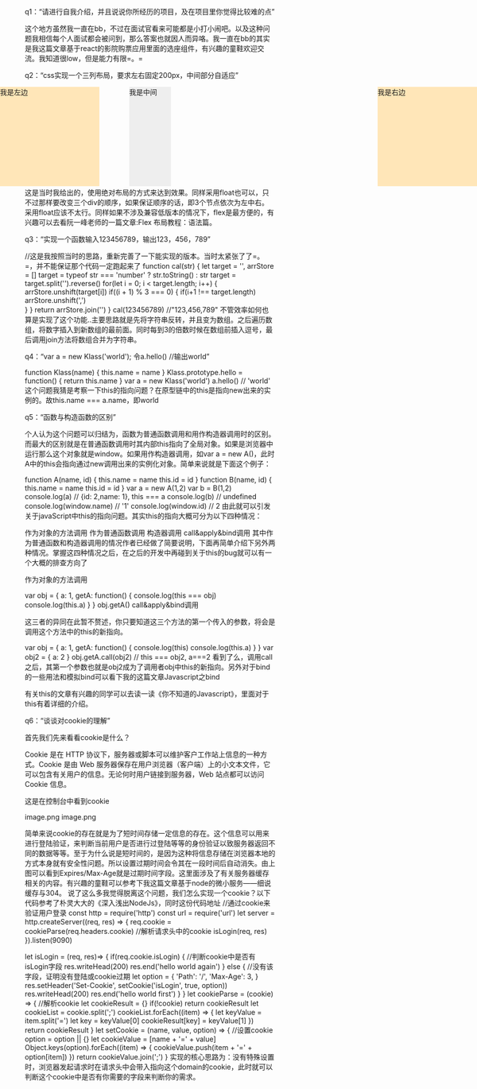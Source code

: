 q1：“请进行自我介绍，并且说说你所经历的项目，及在项目里你觉得比较难的点”

这个地方虽然我一直在bb，不过在面试官看来可能都是小打小闹吧。以及这种问题我相信每个人面试都会被问到，那么答案也就因人而异咯。我一直在bb的其实是我这篇文章基于react的影院购票应用里面的选座组件，有兴趣的童鞋欢迎交流。我知道很low，但是能力有限=。=

q2：“css实现一个三列布局，要求左右固定200px，中间部分自适应”

<!DOCTYPE html>  
<html>  
    <head>  
        <meta charset="UTF-8">  
        <title>layout_box</title>  
        <link rel="stylesheet" type="text/css" href="../css/layout_box.css">  
    </head>  
    <style>
      html,body{ margin: 0px;width: 100%; }  
      #left,#right{
        width: 200px;
        height: 200px; 
        background-color: #ffe6b8;
        position: absolute;
      }
      #left{left:0px;}  
      #right{right: 0px;}  
      #center{margin:2px 210px ;background-color: #eee;height: 200px; }  
    </style>
    <body>  
        <div id = "left">我是左边</div>  
        <div id = "right">我是右边</div>  
        <div id = "center">我是中间</div>  
    </body>  
</html>
这是当时我给出的，使用绝对布局的方式来达到效果。同样采用float也可以，只不过那样要改变三个div的顺序，如果保证顺序的话，即3个节点依次为左中右。采用float应该不太行。同样如果不涉及兼容低版本的情况下，flex是最方便的，有兴趣可以去看阮一峰老师的一篇文章:Flex 布局教程：语法篇。

q3：“实现一个函数输入123456789，输出123，456，789”

//这是我按照当时的思路，重新完善了一下能实现的版本。当时太紧张了了=。=，并不能保证那个代码一定跑起来了
function cal(str) {
    let target = '',
    arrStore = []
    target = typeof str === 'number' ? str.toString() : str
    target = target.split('').reverse()
    for(let i = 0; i < target.length; i++) {
        arrStore.unshift(target[i])
        if((i + 1) % 3 === 0) {
           if(i+1 !== target.length) arrStore.unshift(',')   
        }
    }
  return arrStore.join('')
}
cal(123456789) //"123,456,789"
不管效率如何也算是实现了这个功能..主要思路就是先将字符串反转，并且变为数组。之后遍历数组，将数字插入到新数组的最前面。同时每到3的倍数时候在数组前插入逗号，最后调用join方法将数组合并为字符串。

q4：“var a = new Klass('world'); 令a.hello() //输出world”

function Klass(name) {
  this.name = name
}
Klass.prototype.hello = function() {
  return this.name
}
var a = new Klass('world')
a.hello() // 'world'
这个问题我猜是考察一下this的指向问题？在原型链中的this是指向new出来的实例的。故this.name === a.name，即world

q5：“函数与构造函数的区别”

个人认为这个问题可以归结为，函数为普通函数调用和用作构造器调用时的区别。而最大的区别就是在普通函数调用时其内部this指向了全局对象。如果是浏览器中运行那么这个对象就是window。如果用作构造器调用，如var a = new A()，此时A中的this会指向通过new调用出来的实例化对象。简单来说就是下面这个例子：

function A(name, id) {
  this.name = name
  this.id = id
}
function B(name, id) {
  this.name = name
  this.id = id
}
var a = new A(1,2)
var b = B(1,2)
console.log(a) // {id: 2,name: 1}, this === a
console.log(b) // undefined
console.log(window.name) // '1'
console.log(window.id) // 2
由此就可以引发关于javaScript中this的指向问题。其实this的指向大概可分为以下四种情况：

作为对象的方法调用
作为普通函数调用
构造器调用
call&apply&bind调用
其中作为普通函数和构造器调用的情况作者已经做了简要说明，下面再简单介绍下另外两种情况。掌握这四种情况之后，在之后的开发中再碰到关于this的bug就可以有一个大概的排查方向了

作为对象的方法调用

var obj = {
  a: 1,
  getA: function() {
    console.log(this === obj)
    console.log(this.a)
  }
}
obj.getA()
call&apply&bind调用

这三者的异同在此暂不赘述，你只要知道这三个方法的第一个传入的参数，将会是调用这个方法中的this的新指向。

var obj = {
  a: 1,
  getA: function() {
    console.log(this)
    console.log(this.a)
  }
}
var obj2 = {
  a: 2
}
obj.getA.call(obj2) // this === obj2, a===2
看到了么，调用call之后，其第一个参数也就是obj2成为了调用者obj中this的新指向。另外对于bind的一些用法和模拟bind可以看下我的这篇文章Javascript之bind

有关this的文章有兴趣的同学可以去读一读《你不知道的Javascript》，里面对于this有着详细的介绍。

q6：“谈谈对cookie的理解”

首先我们先来看看cookie是什么？

Cookie 是在 HTTP 协议下，服务器或脚本可以维护客户工作站上信息的一种方式。Cookie 是由 Web 服务器保存在用户浏览器（客户端）上的小文本文件，它可以包含有关用户的信息。无论何时用户链接到服务器，Web 站点都可以访问 Cookie 信息。

这是在控制台中看到cookie

image.png
image.png

简单来说cookie的存在就是为了短时间存储一定信息的存在。这个信息可以用来进行登陆验证，来判断当前用户是否进行过登陆等等的身份验证以致服务器返回不同的数据等等。至于为什么说是短时间的，是因为这种将信息存储在浏览器本地的方式本身就有安全性问题。所以设置过期时间会令其在一段时间后自动消失。由上图可以看到Expires/Max-Age就是过期时间字段。这里面涉及了有关服务器缓存相关的内容。有兴趣的童鞋可以参考下我这篇文章基于node的微小服务——细说缓存与304。
说了这么多我觉得脱离这个问题，我们怎么实现一个cookie？以下代码参考了朴灵大大的《深入浅出NodeJs》，同时这份代码地址
//通过cookie来验证用户登录
const http = require('http')
const url = require('url')
let server = http.createServer((req, res) => {
  req.cookie = cookieParse(req.headers.cookie) //解析请求头中的cookie
  isLogin(req, res)
}).listen(9090)

let isLogin = (req, res)=> {
  if(req.cookie.isLogin) { //判断cookie中是否有isLogin字段
    res.writeHead(200)
    res.end('hello world again')
  } else { //没有该字段，证明没有登陆或cookie过期
    let option = {
      'Path': '/',
      'Max-Age': 3,
    }
    res.setHeader('Set-Cookie', setCookie('isLogin', true, option))
    res.writeHead(200)
    res.end('hello world first')
  }
}
let cookieParse = (cookie) => { //解析cookie
  let cookieResult = {}
  if(!cookie) return cookieResult
  let cookieList = cookie.split(';')
  cookieList.forEach((item) => {
    let keyValue = item.split('=')
    let key = keyValue[0]
    cookieResult[key] = keyValue[1]
  })
  return cookieResult
}
let setCookie = (name, value, option) => { //设置cookie
  option = option || {}
  let cookieValue = [name + '=' + value]
  Object.keys(option).forEach((item) => {
    cookieValue.push(item + '=' + option[item])
  })
  return cookieValue.join(';')
}
实现的核心思路为：没有特殊设置时，浏览器发起请求时在请求头中会带入指向这个domain的cookie，此时就可以判断这个cookie中是否有你需要的字段来判断你的需求。

